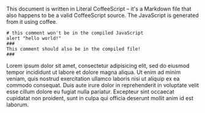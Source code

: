 This document is written in Literal CoffeeScript – it's a Markdown file that also happens to be a valid CoffeeScript source. The JavaScript is generated from it using coffee.

    # this comment won't be in the compiled JavaScript
    alert "hello world!"
    ###
    This comment should also be in the compiled file!
    ###
    
Lorem ipsum dolor sit amet, consectetur adipisicing elit, sed do eiusmod tempor incididunt ut labore et dolore magna aliqua. Ut enim ad minim veniam, quis nostrud exercitation ullamco laboris nisi ut aliquip ex ea commodo consequat. Duis aute irure dolor in reprehenderit in voluptate velit esse cillum dolore eu fugiat nulla pariatur. Excepteur sint occaecat cupidatat non proident, sunt in culpa qui officia deserunt mollit anim id est laborum.